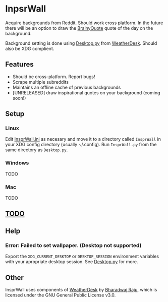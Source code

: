 # InpsrWall

Acquire backgrounds from Reddit. Should work cross platform. In the future there will be an option to draw the [BrainyQuote](https://www.brainyquote.com) quote of the day on the background.

Background setting is done using [Desktop.py](Desktop.py) from [WeatherDesk](https://gitlab.com/bharadwaj-raju/WeatherDesk). Should also be XDG complient.

## Features

- Should be cross-platform. Report bugs!
- Scrape multiple subreddits
- Maintains an offline cache of previous backgrounds
- [UNRELEASED] draw inspirational quotes on your background (coming soon!)

## Setup

### Linux

Edit [InsprWall.ini](InsprWall.ini) as necesary and move it to a directory called `InsprWall` in your XDG config directory (usually ~/.config). Run `InsprWall.py` from the same directory as `Desktop.py`.

### Windows

TODO

### Mac

TODO

## [TODO](TODO.md)


## Help

### Error: Failed to set wallpaper. (Desktop not supported)

Export the `XDG_CURRENT_DESKTOP` or `DESKTOP_SESSION` environment variables with your apropriate desktop session. See [Desktop.py](Desktop.py) for more.

## Other

InsprWall uses components of [WeatherDesk](https://gitlab.com/bharadwaj-raju/WeatherDesk) by [Bharadwaj Raju](https://gitlab.com/bharadwaj-raju), which is licensed under the GNU General Public License v3.0.
